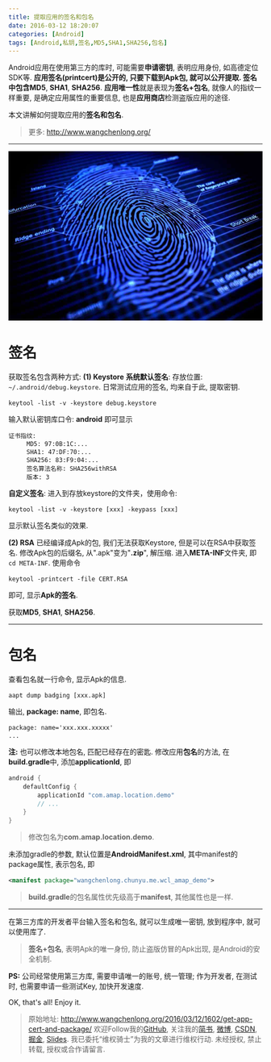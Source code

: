 ```yaml
---
title: 提取应用的签名和包名
date: 2016-03-12 18:20:07
categories: [Android]
tags: [Android,私钥,签名,MD5,SHA1,SHA256,包名]
---
```


Android应用在使用第三方的库时, 可能需要**申请密钥**, 表明应用身份, 如高德定位SDK等. **应用签名(printcert)**是公开的, 只要下载到Apk包, 就可以公开提取. 签名中包含**MD5**, **SHA1**, **SHA256**. **应用唯一性**就是表现为**签名+包名**, 就像人的指纹一样重要, 是确定应用属性的重要信息, 也是**应用商店**检测盗版应用的途径. 

本文讲解如何提取应用的**签名和包名**.

<!-- more -->
> 更多: http://www.wangchenlong.org/

---

![指纹](get-app-cert-and-package/fingerprint.jpg)

# 签名

获取签名包含两种方式:
**(1) Keystore**
**系统默认签名**: 存放位置: ``~/.android/debug.keystore``.
日常测试应用的签名, 均来自于此, 提取密钥.
```
keytool -list -v -keystore debug.keystore
```
输入默认密钥库口令: **android**
即可显示
```
证书指纹:
	 MD5: 97:0B:1C:...
	 SHA1: 47:DF:70:...
	 SHA256: 83:F9:04:...
	 签名算法名称: SHA256withRSA
	 版本: 3
```

**自定义签名**: 进入到存放keystore的文件夹，使用命令:
```
keytool -list -v -keystore [xxx] -keypass [xxx]
```
显示默认签名类似的效果.

**(2) RSA**
已经编译成Apk的包, 我们无法获取Keystore, 但是可以在RSA中获取签名.
修改Apk包的后缀名, 从".apk"变为"**.zip**", 解压缩.
进入**META-INF**文件夹, 即``cd META-INF``.
使用命令
```
keytool -printcert -file CERT.RSA
```
即可, 显示**Apk的签名**.

获取**MD5**, **SHA1**, **SHA256**.

---

# 包名

查看包名就一行命令, 显示Apk的信息.
```
aapt dump badging [xxx.apk]
```
输出, **package: name**, 即包名.
```
package: name='xxx.xxx.xxxxx' 
...
```

**注:** 也可以修改本地包名, 匹配已经存在的密匙. 
修改应用**包名**的方法, 在**build.gradle**中, 添加**applicationId**, 即
```gradle
android {
    defaultConfig {
        applicationId "com.amap.location.demo"
        // ...
    }
}
```
> 修改包名为**com.amap.location.demo**.

未添加gradle的参数, 默认位置是**AndroidManifest.xml**, 
其中manifest的package属性, 表示包名, 即
```xml
<manifest package="wangchenlong.chunyu.me.wcl_amap_demo">
```

> **build.gradle**的包名属性优先级高于**manifest**, 其他属性也是一样.

---

在第三方库的开发者平台输入签名和包名, 就可以生成唯一密钥, 放到程序中, 就可以使用库了. 

> **签名+包名**, 表明Apk的唯一身份, 防止盗版仿冒的Apk出现, 是Android的安全机制.

**PS:** 公司经常使用第三方库, 需要申请唯一的账号, 统一管理; 作为开发者, 在测试时, 也需要申请一些测试Key, 加快开发速度. 

OK, that's all! Enjoy it.

> 原始地址: 
> http://www.wangchenlong.org/2016/03/12/1602/get-app-cert-and-package/
> 欢迎Follow我的[GitHub](https://github.com/SpikeKing), 关注我的[简书](http://www.jianshu.com/users/e2b4dd6d3eb4/latest_articles), [微博](http://weibo.com/u/2852941392), [CSDN](http://blog.csdn.net/caroline_wendy), [掘金](http://gold.xitu.io/#/user/56de98c2f3609a005442ec58), [Slides](https://slides.com/spikeking). 
> 我已委托“维权骑士”为我的文章进行维权行动. 未经授权, 禁止转载, 授权或合作请留言.
